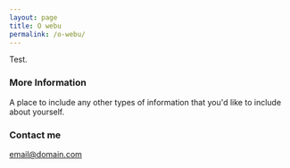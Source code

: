 ```yaml
---
layout: page
title: O webu
permalink: /o-webu/
---
```


Test.

### More Information

A place to include any other types of information that you'd like to include about yourself.

### Contact me

[email@domain.com](mailto:email@domain.com)
